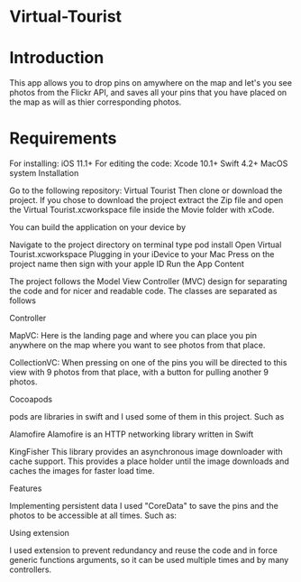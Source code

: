 # Virtual-Tourist

# Introduction

This app allows you to drop pins on amywhere on the map and let's you see photos from the Flickr API, and saves all your pins that you have placed on the map as will as thier corresponding photos.

# Requirements

For installing:
iOS 11.1+
For editing the code:
Xcode 10.1+
Swift 4.2+
MacOS system
Installation

Go to the following repository: Virtual Tourist Then clone or download the project. If you chose to download the project extract the Zip file and open the Virtual Tourist.xcworkspace file inside the Movie folder with xCode.

You can build the application on your device by

Navigate to the project directory on terminal
type pod install
Open Virtual Tourist.xcworkspace
Plugging in your iDevice to your Mac
Press on the project name then sign with your apple ID
Run the App
Content

The project follows the Model View Controller (MVC) design for separating the code and for nicer and readable code. The classes are separated as follows

Controller

MapVC: Here is the landing page and where you can place you pin anywhere on the map where you want to see photos from that place.

CollectionVC: When pressing on one of the pins you will be directed to this view with 9 photos from that place, with a button for pulling another 9 photos.

Cocoapods

pods are libraries in swift and I used some of them in this project. Such as

Alamofire Alamofire is an HTTP networking library written in Swift

KingFisher This library provides an asynchronous image downloader with cache support. This provides a place holder until the image downloads and caches the images for faster load time.

Features

Implementing persistent data
I used "CoreData" to save the pins and the photos to be accessible at all times. Such as:

Using extension

I used extension to prevent redundancy and reuse the code and in force generic functions arguments, so it can be used multiple times and by many controllers.
